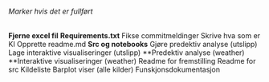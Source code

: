 ###### Marker hvis det er fullført


**Fjerne excel fil**
**Requirements.txt**
Fikse commitmeldinger
Skrive hva som er KI
Opprette readme.md
**Src og notebooks**
Gjøre predektiv analyse (utslipp)
Lage interaktive visualiseringer (utslipp)
**Predektiv analyse (weather)
**Interaktive visualiseringer (weather)
Readme for fremstilling
Readme for src
Kildeliste
Barplot viser (alle kilder) 
Funskjonsdokumentasjon





